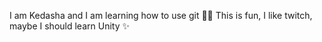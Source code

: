 I am Kedasha and I am learning how to use git 💃🏽 
This is fun, I like twitch, maybe I should learn Unity ✨ 